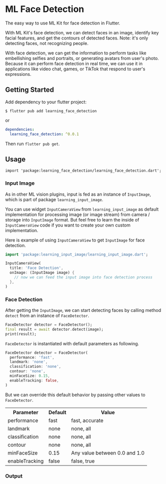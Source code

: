 # ML Face Detection

The easy way to use ML Kit for face detection in Flutter.

With ML Kit's face detection, we can detect faces in an image, identify key facial features, and get the contours of detected faces. Note: it's only detecting faces, not recognizing people.

With face detection, we can get the information to perform tasks like embellishing selfies and portraits, or generating avatars from user's photo. Because it can perform face detection in real time, we can use it in applications like video chat, games, or TikTok that respond to user's expressions.

## Getting Started

Add dependency to your flutter project:

```
$ flutter pub add learning_face_detection
```

or

```yaml
dependencies:
  learning_face_detection: ^0.0.1
```

Then run `flutter pub get`.

## Usage

```
import 'package:learning_face_detection/learning_face_detection.dart';
```

### Input Image

As in other ML vision plugins, input is fed as an instance of `InputImage`, which is part of package  `learning_input_image`. 

You can use widget `InputCameraView` from `learning_input_image` as default implementation for processing image (or image stream) from camera / storage into `InputImage` format. But feel free to learn the inside of `InputCameraView` code if you want to create your own custom implementation.

Here is example of using `InputCameraView` to get `InputImage` for face detection.

```dart
import 'package:learning_input_image/learning_input_image.dart';

InputCameraView(
  title: 'Face Detection',
  onImage: (InputImage image) {
    // now we can feed the input image into face detection process
  },
)
```

### Face Detection

After getting the `InputImage`, we can start detecting faces by calling method `detect` from an instance of `FaceDetector`.

```dart
FaceDetector detector = FaceDetector();
final result = await detector.detect(image);
print(result);
```

`FaceDetector` is instantiated with default parameters as following.

```dart
FaceDetector detector = FaceDetector(
  performance: 'fast',
  landmark: 'none',
  classification: 'none',
  contour: 'none',
  minFaceSize: 0.15,
  enableTracking: false,
)
```

But we can override this default behavior by passing other values to `FaceDetector`.

<table>
  <tr>
    <th>Parameter</th>
    <th>Default</th>
    <th>Value</th>
  </tr>
  <tr>
    <td>performance</td>
    <td>fast</td>
    <td>fast, accurate</td>
  </tr>
  <tr>
    <td>landmark</td>
    <td>none</td>
    <td>none, all</td>
  </tr>
  <tr>
    <td>classification</td>
    <td>none</td>
    <td>none, all</td>
  </tr>
  <tr>
    <td>contour</td>
    <td>none</td>
    <td>none, all</td>
  </tr>
  <tr>
    <td>minFaceSize</td>
    <td>0.15</td>
    <td>Any value between 0.0 and 1.0</td>
  </tr>
  <tr>
    <td>enableTracking</td>
    <td>false</td>
    <td>false, true</td>
  </tr>
</table>



### Output

